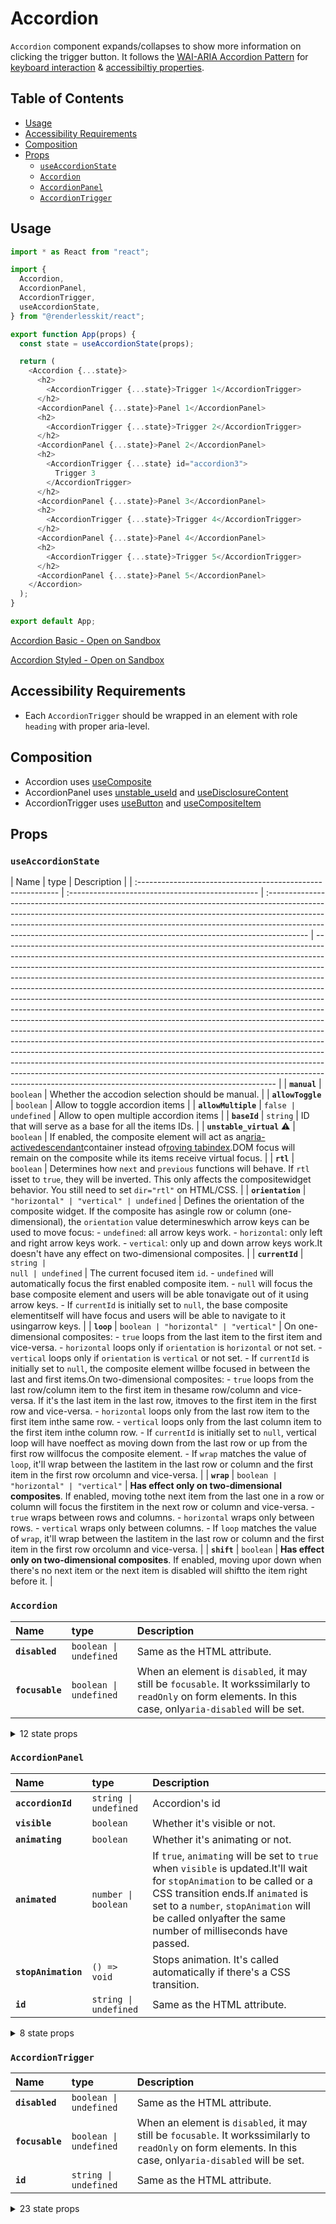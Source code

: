 # Accordion

`Accordion` component expands/collapses to show more information on clicking the
trigger button. It follows the
[WAI-ARIA Accordion Pattern](https://www.w3.org/TR/wai-aria-practices-1.2/#accordion)
for
[keyboard interaction](https://www.w3.org/TR/wai-aria-practices-1.2/#keyboard-interaction)
&
[accessibiltiy properties](https://www.w3.org/TR/wai-aria-practices-1.2/#wai-aria-roles-states-and-properties).

## Table of Contents

- [Usage](#usage)
- [Accessibility Requirements](#accessibility-requirements)
- [Composition](#composition)
- [Props](#props)
  - [`useAccordionState`](#useaccordionstate)
  - [`Accordion`](#accordion)
  - [`AccordionPanel`](#accordionpanel)
  - [`AccordionTrigger`](#accordiontrigger)

## Usage

```js
import * as React from "react";

import {
  Accordion,
  AccordionPanel,
  AccordionTrigger,
  useAccordionState,
} from "@renderlesskit/react";

export function App(props) {
  const state = useAccordionState(props);

  return (
    <Accordion {...state}>
      <h2>
        <AccordionTrigger {...state}>Trigger 1</AccordionTrigger>
      </h2>
      <AccordionPanel {...state}>Panel 1</AccordionPanel>
      <h2>
        <AccordionTrigger {...state}>Trigger 2</AccordionTrigger>
      </h2>
      <AccordionPanel {...state}>Panel 2</AccordionPanel>
      <h2>
        <AccordionTrigger {...state} id="accordion3">
          Trigger 3
        </AccordionTrigger>
      </h2>
      <AccordionPanel {...state}>Panel 3</AccordionPanel>
      <h2>
        <AccordionTrigger {...state}>Trigger 4</AccordionTrigger>
      </h2>
      <AccordionPanel {...state}>Panel 4</AccordionPanel>
      <h2>
        <AccordionTrigger {...state}>Trigger 5</AccordionTrigger>
      </h2>
      <AccordionPanel {...state}>Panel 5</AccordionPanel>
    </Accordion>
  );
}

export default App;
```

[Accordion Basic - Open on Sandbox](https://codesandbox.io/s/dso90)

[Accordion Styled - Open on Sandbox](https://codesandbox.io/s/69twh)

## Accessibility Requirements

- Each `AccordionTrigger` should be wrapped in an element with role `heading`
  with proper aria-level.

## Composition

- Accordion uses [useComposite](https://reakit.io/docs/composite)
- AccordionPanel uses [unstable_useId](https://reakit.io/docs/id) and
  [useDisclosureContent](https://reakit.io/docs/disclosure)
- AccordionTrigger uses [useButton](https://reakit.io/docs/button) and
  [useCompositeItem](https://reakit.io/docs/composite)

## Props

### `useAccordionState`

| Name                                                        | type                                             | Description                                                                                                                                                                                                                                                                                                                         |
| :---------------------------------------------------------- | :----------------------------------------------- | :---------------------------------------------------------------------------------------------------------------------------------------------------------------------------------------------------------------------------------------------------------------------------------------------------------------------------------- | -------------------------------------------------------------------------------------------------------------------------------------------------------------------------------------------------------------------------------------------------------------------------------------------------------------------------------------------------------------------------------------------------------------------------------------------------------------------------------------------------------------------------------------------------------------------------------------------------------------------------------------------------------------------------------------------------------------------------------------------------------------------------------------------------------------------------------------------------------------------------------------------------------------------------------------------------------------------------------------------------------------------------------------------------------------------------------------------------------------------------- |
| **`manual`**                                                | <code>boolean</code>                             | Whether the accodion selection should be manual.                                                                                                                                                                                                                                                                                    |
| **`allowToggle`**                                           | <code>boolean</code>                             | Allow to toggle accordion items                                                                                                                                                                                                                                                                                                     |
| **`allowMultiple`**                                         | <code>false \| undefined</code>                  | Allow to open multiple accordion items                                                                                                                                                                                                                                                                                              |
| **`baseId`**                                                | <code>string</code>                              | ID that will serve as a base for all the items IDs.                                                                                                                                                                                                                                                                                 |
| **`unstable_virtual`** <span title="Experimental">⚠️</span> | <code>boolean</code>                             | If enabled, the composite element will act as an[aria-activedescendant](https://www.w3.org/TR/wai-aria-practices-1.1/#kbd_focus_activedescendant)container instead of[roving tabindex](https://www.w3.org/TR/wai-aria-practices/#kbd_roving_tabindex).DOM focus will remain on the composite while its items receive virtual focus. |
| **`rtl`**                                                   | <code>boolean</code>                             | Determines how `next` and `previous` functions will behave. If `rtl` isset to `true`, they will be inverted. This only affects the compositewidget behavior. You still need to set `dir="rtl"` on HTML/CSS.                                                                                                                         |
| **`orientation`**                                           | <code>&#34;horizontal&#34; \| &#34;vertical&#34; | undefined</code>                                                                                                                                                                                                                                                                                                                    | Defines the orientation of the composite widget. If the composite has asingle row or column (one-dimensional), the `orientation` value determineswhich arrow keys can be used to move focus: - `undefined`: all arrow keys work. - `horizontal`: only left and right arrow keys work. - `vertical`: only up and down arrow keys work.It doesn't have any effect on two-dimensional composites.                                                                                                                                                                                                                                                                                                                                                                                                                                                                                                                                                                                                                                                                                                                             |
| **`currentId`**                                             | <code>string \| null                             | undefined</code>                                                                                                                                                                                                                                                                                                                    | The current focused item `id`. - `undefined` will automatically focus the first enabled composite item. - `null` will focus the base composite element and users will be able tonavigate out of it using arrow keys. - If `currentId` is initially set to `null`, the base composite elementitself will have focus and users will be able to navigate to it usingarrow keys.                                                                                                                                                                                                                                                                                                                                                                                                                                                                                                                                                                                                                                                                                                                                               |
| **`loop`**                                                  | <code>boolean \| &#34;horizontal&#34;            | &#34;vertical&#34;</code>                                                                                                                                                                                                                                                                                                           | On one-dimensional composites: - `true` loops from the last item to the first item and vice-versa. - `horizontal` loops only if `orientation` is `horizontal` or not set. - `vertical` loops only if `orientation` is `vertical` or not set. - If `currentId` is initially set to `null`, the composite element willbe focused in between the last and first items.On two-dimensional composites: - `true` loops from the last row/column item to the first item in thesame row/column and vice-versa. If it's the last item in the last row, itmoves to the first item in the first row and vice-versa. - `horizontal` loops only from the last row item to the first item inthe same row. - `vertical` loops only from the last column item to the first item inthe column row. - If `currentId` is initially set to `null`, vertical loop will have noeffect as moving down from the last row or up from the first row willfocus the composite element. - If `wrap` matches the value of `loop`, it'll wrap between the lastitem in the last row or column and the first item in the first row orcolumn and vice-versa. |
| **`wrap`**                                                  | <code>boolean \| &#34;horizontal&#34;            | &#34;vertical&#34;</code>                                                                                                                                                                                                                                                                                                           | **Has effect only on two-dimensional composites**. If enabled, moving tothe next item from the last one in a row or column will focus the firstitem in the next row or column and vice-versa. - `true` wraps between rows and columns. - `horizontal` wraps only between rows. - `vertical` wraps only between columns. - If `loop` matches the value of `wrap`, it'll wrap between the lastitem in the last row or column and the first item in the first row orcolumn and vice-versa.                                                                                                                                                                                                                                                                                                                                                                                                                                                                                                                                                                                                                                    |
| **`shift`**                                                 | <code>boolean</code>                             | **Has effect only on two-dimensional composites**. If enabled, moving upor down when there's no next item or the next item is disabled will shiftto the item right before it.                                                                                                                                                       |

### `Accordion`

| Name            | type                              | Description                                                                                                                                                  |
| :-------------- | :-------------------------------- | :----------------------------------------------------------------------------------------------------------------------------------------------------------- |
| **`disabled`**  | <code>boolean \| undefined</code> | Same as the HTML attribute.                                                                                                                                  |
| **`focusable`** | <code>boolean \| undefined</code> | When an element is `disabled`, it may still be `focusable`. It workssimilarly to `readOnly` on form elements. In this case, only`aria-disabled` will be set. |

<details><summary>12 state props</summary>
> These props are returned by the state hook. You can spread them into this component (`{...state}`) or pass them separately. You can also provide these props from your own state logic.

| **`baseId`** | <code>string</code> | ID that will serve as a base for all the
items IDs. | | **`unstable_virtual`** <span title="Experimental">⚠️</span> |
<code>boolean</code> | If enabled, the composite element will act as
an[aria-activedescendant](https://www.w3.org/TR/wai-aria-practices-1.1/#kbd_focus_activedescendant)container
instead
of[roving tabindex](https://www.w3.org/TR/wai-aria-practices/#kbd_roving_tabindex).DOM
focus will remain on the composite while its items receive virtual focus. | |
**`orientation`** | <code>&#34;horizontal&#34; \| &#34;vertical&#34; |
undefined</code> | Defines the orientation of the composite widget. If the
composite has asingle row or column (one-dimensional), the `orientation` value
determineswhich arrow keys can be used to move focus: - `undefined`: all arrow
keys work. - `horizontal`: only left and right arrow keys work. - `vertical`:
only up and down arrow keys work.It doesn't have any effect on two-dimensional
composites. | | **`currentId`** | <code>string \| null | undefined</code> | The
current focused item `id`. - `undefined` will automatically focus the first
enabled composite item. - `null` will focus the base composite element and users
will be able tonavigate out of it using arrow keys. - If `currentId` is
initially set to `null`, the base composite elementitself will have focus and
users will be able to navigate to it usingarrow keys. | | **`wrap`** |
<code>boolean \| &#34;horizontal&#34; | &#34;vertical&#34;</code> | **Has effect
only on two-dimensional composites**. If enabled, moving tothe next item from
the last one in a row or column will focus the firstitem in the next row or
column and vice-versa. - `true` wraps between rows and columns. - `horizontal`
wraps only between rows. - `vertical` wraps only between columns. - If `loop`
matches the value of `wrap`, it'll wrap between the lastitem in the last row or
column and the first item in the first row orcolumn and vice-versa. | |
**`unstable_moves`** <span title="Experimental">⚠️</span> | <code>number</code>
| Stores the number of moves that have been performed by calling `move`,`next`,
`previous`, `up`, `down`, `first` or `last`. | | **`groups`** |
<code>Group[]</code> | Lists all the composite groups with their `id` and DOM
`ref`. This stateis automatically updated when `registerGroup` and
`unregisterGroup` arecalled. | | **`items`** | <code>Item[]</code> | Lists all
the composite items with their `id`, DOM `ref`, `disabled` stateand `groupId` if
any. This state is automatically updated when`registerItem` and `unregisterItem`
are called. | | **`move`** | <code>(id: StringOrNull) =&#62; void</code> | Moves
focus to a given item ID. | | **`setCurrentId`** |
<code title="(value: SetStateAction&#60;string \| null | undefined&#62;) =&#62; void">(value:
SetStateAction&#60;string | null | undefine...</code> | Sets `currentId`. This
is different from `composite.move` as this onlyupdates the `currentId` state
without moving focus. When the compositewidget gets focused by the user, the
item referred by the `currentId`state will get focus. | | **`first`** | <code>()
=&#62; void</code> | Moves focus to the first item. | | **`last`** | <code>()
=&#62; void</code> | Moves focus to the last item. |

</details>

### `AccordionPanel`

| Name                | type                             | Description                                                                                                                                                                                                                                                           |
| :------------------ | :------------------------------- | :-------------------------------------------------------------------------------------------------------------------------------------------------------------------------------------------------------------------------------------------------------------------- |
| **`accordionId`**   | <code>string \| undefined</code> | Accordion's id                                                                                                                                                                                                                                                        |
| **`visible`**       | <code>boolean</code>             | Whether it's visible or not.                                                                                                                                                                                                                                          |
| **`animating`**     | <code>boolean</code>             | Whether it's animating or not.                                                                                                                                                                                                                                        |
| **`animated`**      | <code>number \| boolean</code>   | If `true`, `animating` will be set to `true` when `visible` is updated.It'll wait for `stopAnimation` to be called or a CSS transition ends.If `animated` is set to a `number`, `stopAnimation` will be called onlyafter the same number of milliseconds have passed. |
| **`stopAnimation`** | <code>() =&#62; void</code>      | Stops animation. It's called automatically if there's a CSS transition.                                                                                                                                                                                               |
| **`id`**            | <code>string \| undefined</code> | Same as the HTML attribute.                                                                                                                                                                                                                                           |

<details><summary>8 state props</summary>
> These props are returned by the state hook. You can spread them into this component (`{...state}`) or pass them separately. You can also provide these props from your own state logic.

| **`baseId`** | <code>string</code> | ID that will serve as a base for all the
items IDs. | | **`allowMultiple`** | <code>boolean</code> | Allow to open
multiple accordion items | | **`selectedId`** | <code>string \| null |
undefined</code> | The current selected accordion's `id`. | | **`selectedIds`**
| <code>StringOrNull[] \| undefined</code> | The current selected accordion's
`id`. | | **`items`** | <code>Item[]</code> | Lists all the composite items with
their `id`, DOM `ref`, `disabled` stateand `groupId` if any. This state is
automatically updated when`registerItem` and `unregisterItem` are called. | |
**`registerPanel`** | <code>(item: Item) =&#62; void</code> | Registers a
accordion panel. | | **`unregisterPanel`** | <code>(id: string) =&#62;
void</code> | Unregisters a accordion panel. | | **`panels`** |
<code>Item[]</code> | Lists all the panels. |

</details>

### `AccordionTrigger`

| Name            | type                              | Description                                                                                                                                                  |
| :-------------- | :-------------------------------- | :----------------------------------------------------------------------------------------------------------------------------------------------------------- |
| **`disabled`**  | <code>boolean \| undefined</code> | Same as the HTML attribute.                                                                                                                                  |
| **`focusable`** | <code>boolean \| undefined</code> | When an element is `disabled`, it may still be `focusable`. It workssimilarly to `readOnly` on form elements. In this case, only`aria-disabled` will be set. |
| **`id`**        | <code>string \| undefined</code>  | Same as the HTML attribute.                                                                                                                                  |

<details><summary>23 state props</summary>
> These props are returned by the state hook. You can spread them into this component (`{...state}`) or pass them separately. You can also provide these props from your own state logic.

| **`baseId`** | <code>string</code> | ID that will serve as a base for all the
items IDs. | | **`unstable_virtual`** <span title="Experimental">⚠️</span> |
<code>boolean</code> | If enabled, the composite element will act as
an[aria-activedescendant](https://www.w3.org/TR/wai-aria-practices-1.1/#kbd_focus_activedescendant)container
instead
of[roving tabindex](https://www.w3.org/TR/wai-aria-practices/#kbd_roving_tabindex).DOM
focus will remain on the composite while its items receive virtual focus. | |
**`orientation`** | <code>&#34;horizontal&#34; \| &#34;vertical&#34; |
undefined</code> | Defines the orientation of the composite widget. If the
composite has asingle row or column (one-dimensional), the `orientation` value
determineswhich arrow keys can be used to move focus: - `undefined`: all arrow
keys work. - `horizontal`: only left and right arrow keys work. - `vertical`:
only up and down arrow keys work.It doesn't have any effect on two-dimensional
composites. | | **`unstable_moves`** <span title="Experimental">⚠️</span> |
<code>number</code> | Stores the number of moves that have been performed by
calling `move`,`next`, `previous`, `up`, `down`, `first` or `last`. | |
**`currentId`** | <code>string \| null | undefined</code> | The current focused
item `id`. - `undefined` will automatically focus the first enabled composite
item. - `null` will focus the base composite element and users will be able
tonavigate out of it using arrow keys. - If `currentId` is initially set to
`null`, the base composite elementitself will have focus and users will be able
to navigate to it usingarrow keys. | | **`items`** | <code>Item[]</code> | Lists
all the composite items with their `id`, DOM `ref`, `disabled` stateand
`groupId` if any. This state is automatically updated when`registerItem` and
`unregisterItem` are called. | | **`registerItem`** | <code>(item: Item) =&#62;
void</code> | Registers a composite item. | | **`unregisterItem`** | <code>(id:
string) =&#62; void</code> | Unregisters a composite item. | |
**`setCurrentId`** |
<code title="(value: SetStateAction&#60;string \| null | undefined&#62;) =&#62; void">(value:
SetStateAction&#60;string | null | undefine...</code> | Sets `currentId`. This
is different from `composite.move` as this onlyupdates the `currentId` state
without moving focus. When the compositewidget gets focused by the user, the
item referred by the `currentId`state will get focus. | | **`first`** | <code>()
=&#62; void</code> | Moves focus to the first item. | | **`last`** | <code>()
=&#62; void</code> | Moves focus to the last item. | | **`next`** |
<code>(unstable_allTheWay?: boolean \| undefined) =&#62; void</code> | Moves
focus to the next item. | | **`previous`** | <code>(unstable_allTheWay?: boolean
\| undefined) =&#62; void</code> | Moves focus to the previous item. | |
**`up`** | <code>(unstable_allTheWay?: boolean \| undefined) =&#62; void</code>
| Moves focus to the item above. | | **`down`** | <code>(unstable_allTheWay?:
boolean \| undefined) =&#62; void</code> | Moves focus to the item below. | |
**`manual`** | <code>boolean</code> | Whether the accodion selection should be
manual. | | **`allowToggle`** | <code>boolean</code> | Allow to toggle accordion
items | | **`allowMultiple`** | <code>boolean</code> | Allow to open multiple
accordion items | | **`selectedId`** | <code>string \| null | undefined</code> |
The current selected accordion's `id`. | | **`selectedIds`** |
<code>StringOrNull[] \| undefined</code> | The current selected accordion's
`id`. | | **`panels`** | <code>Item[]</code> | Lists all the panels. | |
**`select`** | <code>(id: StringOrNull) =&#62; void</code> | Moves into and
selects an accordion by its `id`. | | **`unSelect`** | <code>(id: StringOrNull)
=&#62; void</code> | Moves into and unSelects an accordion by its `id` if it's
already selected. |

</details>
